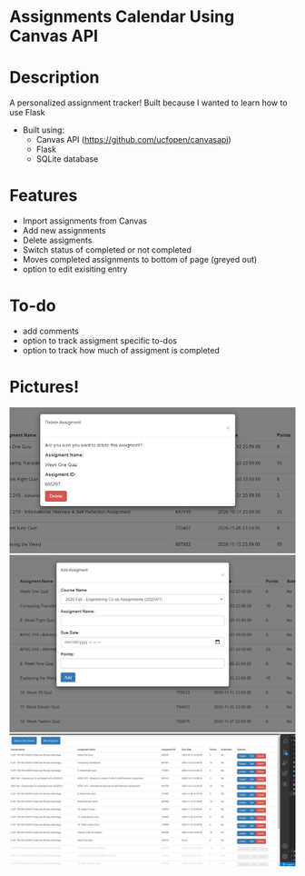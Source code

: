 # Assignments Calendar Using Canvas API

# Description

A personalized assignment tracker!
Built because I wanted to learn how to use Flask


* Built using:
  * Canvas API (https://github.com/ucfopen/canvasapi)
  * Flask
  * SQLite database
  

# Features
* Import assignments from Canvas
* Add new assignments
* Delete assigments
* Switch status of completed or not completed
* Moves completed assignments to bottom of page (greyed out)
* option to edit exisiting entry

# To-do
* add comments
* option to track assigment specific to-dos
* option to track how much of assigment is completed

# Pictures!

![Delete](https://github.com/anusika/calendar/blob/main/pictures/delete.JPG?raw=true)
![Add](https://github.com/anusika/calendar/blob/main/pictures/add.JPG?raw=true)
![Home Page](https://github.com/anusika/calendar/blob/main/pictures/overall.JPG?raw=true)
